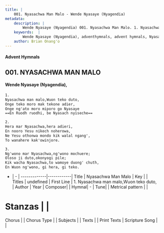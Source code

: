 ```yaml
---
title: |
    001. Nyasachwa Man Malo - Wende Nyasaye (Nyagendia)
metadata:
    description: |
        Wende Nyasaye (Nyagendia) 001. Nyasachwa Man Malo. 1. Nyasachwa man malo,Wuon teko duto, Onge teko moro mak tekone adier, Onge ng'ato moro miporo go Nyasaye  2. Hera mar Nyasachwa,hera adieri, En nooro Yesu nikech noherowa, Ne Yesu othonwa mondo kik walal ngang', To wanahere kak'owinjore.  3. Ng'wono mar Nyasachwa,ng'wono mochuere; Oloso ji duto,okonyogi pile; Kik wacha Nyasachwa,to wamoye duong' chuth, En Wuon ng'wono, gi hera, gi teko.  
    keywords:  |
        Wende Nyasaye (Nyagendia), adventhymnals, advent hymnals, Nyasachwa Man Malo, 1. Nyasachwa man malo,Wuon teko duto,. 
    author: Brian Onang'o
---
```


#### Advent Hymnals
## 001. NYASACHWA MAN MALO
####  Wende Nyasaye (Nyagendia),

```txt
1.
Nyasachwa man malo,Wuon teko duto,
Onge teko moro mak tekone adier,
Onge ng'ato moro miporo go Nyasaye
==En Ruodh ruodhi, be Nyasach nyiseche==

2.
Hera mar Nyasachwa,hera adieri,
En nooro Yesu nikech noherowa,
Ne Yesu othonwa mondo kik walal ngang',
To wanahere kak'owinjore.

3.
Ng'wono mar Nyasachwa,ng'wono mochuere;
Oloso ji duto,okonyogi pile;
Kik wacha Nyasachwa,to wamoye duong' chuth,
En Wuon ng'wono, gi hera, gi teko.


```

- |   -  |
-------------|------------|
Title | Nyasachwa Man Malo |
Key |  |
Titles | undefined |
First Line | 1. Nyasachwa man malo,Wuon teko duto, |
Author | 
Year | 
Composer| |
Hymnal|  - |
Tune|  |
Metrical pattern | |
# Stanzas |  |
Chorus |  |
Chorus Type |  |
Subjects | |
Texts |  |
Print Texts | 
Scripture Song |  |
    
